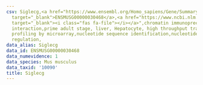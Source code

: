 ```yaml
---
csv: Siglecg,<a href="https://www.ensembl.org/Homo_sapiens/Gene/Summary?db=core;g=ENSMUSG00000030468"
  target="_blank">ENSMUSG00000030468</a>,<a href="https://www.ncbi.nlm.nih.gov/pubmed/23834426"
  target="_blank"><i class="fas fa-file"></i></a>",chromatin immunoprecipitation assay,direct
  interaction,prime adult stage, liver, Hepatocyte, high throughput transcription
  profiling by microarray,nucleotide sequence identification,nucleotide sequence identification,transcriptional
  regulation,
data_alias: Siglecg
data_id: ENSMUSG00000030468
data_numevidence: 1
data_species: Mus musculus
data_taxid: '10090'
title: Siglecg
---
```

